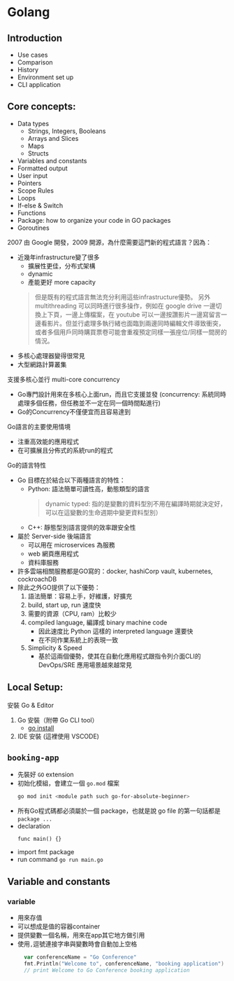 # Golang

## Introduction
- Use cases
- Comparison
- History
- Environment set up
- CLI application

## Core concepts:
- Data types
  - Strings, Integers, Booleans
  - Arrays and Slices
  - Maps
  - Structs
- Variables and constants
- Formatted output
- User input
- Pointers
- Scope Rules
- Loops
- If-else & Switch
- Functions
- Package: how to organize your code in GO packages
- Goroutines

2007 由 Google 開發，2009 開源，為什麼需要這門新的程式語言？因為：
- 近幾年infrastructure變了很多
  - 擴展性更佳，分布式架構
  - dynamic
  - 產能更好 more capacity
  > 但是既有的程式語言無法充分利用這些infrastructure優勢。 
  > 另外 multithreading 可以同時進行很多操作，例如在 google drive 一邊切換上下頁，一邊上傳檔案，在 youtube 可以一邊按讚影片一邊寫留言一邊看影片。但並行處理多執行緒也面臨到兩邊同時編輯文件導致衝突，或者多個用戶同時購買票卷可能會重複預定同樣一張座位/同樣一間房的情況。
- 多核心處理器變得很常見
- 大型網路計算叢集

支援多核心並行 multi-core concurrency
- Go專門設計用來在多核心上面run，而且它支援並發 (concurrency: 系統同時處理多個任務，但任務並不一定在同一個時間點進行)
- Go的Concurrency不僅便宜而且容易達到

Go語言的主要使用情境
- 注重高效能的應用程式
- 在可擴展且分佈式的系統run的程式

Go的語言特性
- Go 目標在於結合以下兩種語言的特性：
  - Python: 語法簡單可讀性高，動態類型的語言
    > dynamic typed: 指的是變數的資料型別不用在編譯時期就決定好，可以在這變數的生命週期中變更資料型別）
  - C++: 靜態型別語言提供的效率跟安全性
- 屬於 Server-side 後端語言
  - 可以用在 microservices 為服務
  - web 網頁應用程式
  - 資料庫服務
- 許多雲端相關服務都是GO寫的：docker, hashiCorp vault, kubernetes, cockroachDB
- 除此之外GO提供了以下優勢：
  1. 語法簡單：容易上手，好維護，好擴充
  2. build, start up, run 速度快
  3. 需要的資源（CPU, ram）比較少
  4. compiled language, 編譯成 binary machine code
     - 因此速度比 Python 這樣的 interpreted language 還要快
     - 在不同作業系統上的表現一致
  5. Simplicity & Speed 
     - 基於這兩個優勢，使其在自動化應用程式跟指令列介面CLI的 DevOps/SRE 應用場景越來越常見

## Local Setup:
安裝 Go & Editor 
1. Go 安裝（附帶 Go CLI tool）
   - [go install](https://go.dev/doc/install)
2. IDE 安裝 (這裡使用 VSCODE)

## `booking-app`
- 先裝好 `GO` extension
- 初始化模組，會建立一個 `go.mod` 檔案
  ```bash
  go mod init <module path such go-for-absolute-beginner>
  ```
- 所有Go程式碼都必須屬於一個 package，也就是說 go file 的第一句話都是 `package ...`
- declaration 
  ```
  func main() {}
  ```
- import fmt package
- run command `go run main.go`

## Variable and constants
### variable
- 用來存值
- 可以想成是值的容器container
- 提供變數一個名稱，用來在app其它地方做引用
- 使用`,`逗號連接字串與變數時會自動加上空格
  ```go
  	var conferenceName = "Go Conference"
	fmt.Println("Welcome to", conferenceName, "booking application")
    // print Welcome to Go Conference booking application
  ```